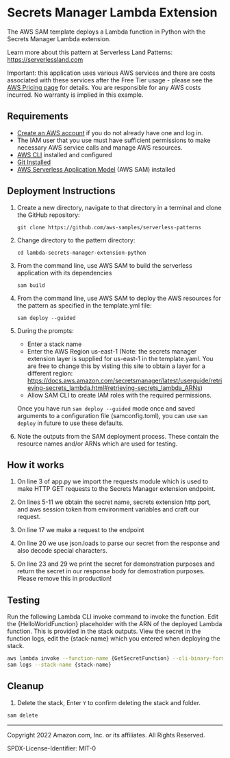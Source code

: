 # Secrets Manager Lambda Extension

The AWS SAM template deploys a Lambda function in Python with the Secrets Manager Lambda extension.

Learn more about this pattern at Serverless Land Patterns: https://serverlessland.com

Important: this application uses various AWS services and there are costs associated with these services after the Free Tier usage - 
please see the [AWS Pricing page](https://aws.amazon.com/pricing/) for details. You are responsible for any AWS costs incurred. 
No warranty is implied in this example.

## Requirements

- [Create an AWS account](https://portal.aws.amazon.com/gp/aws/developer/registration/index.html) if you do not already have one and log in. 
- The IAM user that you use must have sufficient permissions to make necessary AWS service calls and manage AWS resources.
- [AWS CLI](https://docs.aws.amazon.com/cli/latest/userguide/install-cliv2.html) installed and configured
- [Git Installed](https://git-scm.com/book/en/v2/Getting-Started-Installing-Git)
- [AWS Serverless Application Model](https://docs.aws.amazon.com/serverless-application-model/latest/developerguide/serverless-sam-cli-install.html) (AWS SAM) installed

## Deployment Instructions

1. Create a new directory, navigate to that directory in a terminal and clone the GitHub repository:
   ```
   git clone https://github.com/aws-samples/serverless-patterns
   ```
2. Change directory to the pattern directory:
   ```
   cd lambda-secrets-manager-extension-python
   ```
3. From the command line, use AWS SAM to build the serverless application with its dependencies
   ```
   sam build
   ```
4. From the command line, use AWS SAM to deploy the AWS resources for the pattern as specified in the template.yml file:
   ```
   sam deploy --guided
   ```
5. During the prompts:

   - Enter a stack name
   - Enter the AWS Region us-east-1 (Note: the secrets manager extension layer is supplied for us-east-1 in the template.yaml. 
     You are free to change this by visting this site to obtain a layer for a different 
     region: https://docs.aws.amazon.com/secretsmanager/latest/userguide/retrieving-secrets_lambda.html#retrieving-secrets_lambda_ARNs)
   - Allow SAM CLI to create IAM roles with the required permissions.

   Once you have run `sam deploy --guided` mode once and saved arguments to a configuration file (samconfig.toml), you can use `sam deploy` 
   in future to use these defaults.

6. Note the outputs from the SAM deployment process. These contain the resource names and/or ARNs which are used for testing.

## How it works

1. On line 3 of app.py we import the requests module which is used to make HTTP GET requests to the Secrets Manager extension endpoint.

2. On lines 5-11 we obtain the secret name, secrets extension http port, and aws session token from environment variables and craft our request.

3. On line 17 we make a request to the endpoint

4. On line 20 we use json.loads to parse our secret from the response and also decode special characters.

5. On line 23 and 29 we print the secret for demonstration purposes and return the secret in our response body for demostration purposes. Please remove this in production!

## Testing

Run the following Lambda CLI invoke command to invoke the function. Edit the {HelloWorldFunction} placeholder with the ARN of the deployed Lambda function. This is provided in the stack outputs.
View the secret in the function logs, edit the {stack-name} which you entered when deploying the stack.

```bash
aws lambda invoke --function-name {GetSecretFunction} --cli-binary-format raw-in-base64-out response.json
sam logs --stack-name {stack-name}
```

## Cleanup

1. Delete the stack, Enter `Y` to confirm deleting the stack and folder.

```bash
sam delete
```

---

Copyright 2022 Amazon.com, Inc. or its affiliates. All Rights Reserved.

SPDX-License-Identifier: MIT-0
